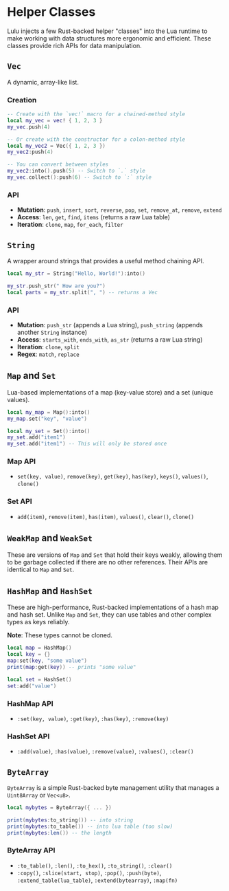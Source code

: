 # Helper Classes

Lulu injects a few Rust-backed helper "classes" into the Lua runtime to make working with data structures more ergonomic and efficient. These classes provide rich APIs for data manipulation.

## `Vec`

A dynamic, array-like list.

### Creation
```lua
-- Create with the `vec!` macro for a chained-method style
local my_vec = vec! { 1, 2, 3 }
my_vec.push(4)

-- Or create with the constructor for a colon-method style
local my_vec2 = Vec({ 1, 2, 3 })
my_vec2:push(4)

-- You can convert between styles
my_vec2:into().push(5) -- Switch to `.` style
my_vec.collect():push(6) -- Switch to `:` style
```

### API

- **Mutation**: `push`, `insert`, `sort`, `reverse`, `pop`, `set`, `remove_at`, `remove`, `extend`
- **Access**: `len`, `get`, `find`, `items` (returns a raw Lua table)
- **Iteration**: `clone`, `map`, `for_each`, `filter`

## `String`

A wrapper around strings that provides a useful method chaining API.

```lua
local my_str = String("Hello, World!"):into()

my_str.push_str(" How are you?")
local parts = my_str.split(", ") -- returns a Vec
```

### API

- **Mutation**: `push_str` (appends a Lua string), `push_string` (appends another `String` instance)
- **Access**: `starts_with`, `ends_with`, `as_str` (returns a raw Lua string)
- **Iteration**: `clone`, `split`
- **Regex**: `match`, `replace`

## `Map` and `Set`

Lua-based implementations of a map (key-value store) and a set (unique values).

```lua
local my_map = Map():into()
my_map.set("key", "value")

local my_set = Set():into()
my_set.add("item1")
my_set.add("item1") -- This will only be stored once
```

### Map API
- `set(key, value)`, `remove(key)`, `get(key)`, `has(key)`, `keys()`, `values()`, `clone()`

### Set API
- `add(item)`, `remove(item)`, `has(item)`, `values()`, `clear()`, `clone()`

## `WeakMap` and `WeakSet`

These are versions of `Map` and `Set` that hold their keys weakly, allowing them to be garbage collected if there are no other references. Their APIs are identical to `Map` and `Set`.

## `HashMap` and `HashSet`

These are high-performance, Rust-backed implementations of a hash map and hash set. Unlike `Map` and `Set`, they can use tables and other complex types as keys reliably.

**Note**: These types cannot be cloned.

```lua
local map = HashMap()
local key = {}
map:set(key, "some value")
print(map:get(key)) -- prints "some value"

local set = HashSet()
set:add("value")
```

### HashMap API
- `:set(key, value)`, `:get(key)`, `:has(key)`, `:remove(key)`

### HashSet API
- `:add(value)`, `:has(value)`, `:remove(value)`, `:values()`, `:clear()`

## `ByteArray`

`ByteArray` is a simple Rust-backed byte management utility that manages a `Uint8Array` or `Vec<u8>`.

```lua
local mybytes = ByteArray({ ... })

print(mybytes:to_string()) -- into string
print(mybytes:to_table()) -- into lua table (too slow)
print(mybytes:len()) -- the length
```

### ByteArray API
- `:to_table()`, `:len()`, `:to_hex()`, `:to_string()`, `:clear()`
- `:copy()`, `:slice(start, stop)`, `:pop()`, `:push(byte)`, `:extend_table(lua_table)`, `:extend(bytearray)`, `:map(fn)`
